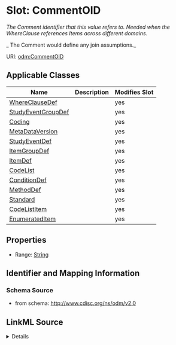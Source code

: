 # Slot: CommentOID


_The Comment identifier that this value refers to. Needed when the WhereClause references Items across different domains._

_                The Comment would define any join assumptions._



URI: [odm:CommentOID](http://www.cdisc.org/ns/odm/v2.0/CommentOID)



<!-- no inheritance hierarchy -->




## Applicable Classes

| Name | Description | Modifies Slot |
| --- | --- | --- |
[WhereClauseDef](WhereClauseDef.md) |  |  yes  |
[StudyEventGroupDef](StudyEventGroupDef.md) |  |  yes  |
[Coding](Coding.md) |  |  yes  |
[MetaDataVersion](MetaDataVersion.md) |  |  yes  |
[StudyEventDef](StudyEventDef.md) |  |  yes  |
[ItemGroupDef](ItemGroupDef.md) |  |  yes  |
[ItemDef](ItemDef.md) |  |  yes  |
[CodeList](CodeList.md) |  |  yes  |
[ConditionDef](ConditionDef.md) |  |  yes  |
[MethodDef](MethodDef.md) |  |  yes  |
[Standard](Standard.md) |  |  yes  |
[CodeListItem](CodeListItem.md) |  |  yes  |
[EnumeratedItem](EnumeratedItem.md) |  |  yes  |







## Properties

* Range: [String](String.md)





## Identifier and Mapping Information







### Schema Source


* from schema: http://www.cdisc.org/ns/odm/v2.0




## LinkML Source

<details>
```yaml
name: CommentOID
description: "The Comment identifier that this value refers to. Needed when the WhereClause\
  \ references Items across different domains.\n                The Comment would\
  \ define any join assumptions."
from_schema: http://www.cdisc.org/ns/odm/v2.0
rank: 1000
alias: CommentOID
domain_of:
- WhereClauseDef
- StudyEventGroupDef
- Coding
- MetaDataVersion
- StudyEventDef
- ItemGroupDef
- ItemDef
- CodeList
- ConditionDef
- MethodDef
- Standard
- CodeListItem
- EnumeratedItem
range: string
any_of:
- range: oidref
- range: text

```
</details>